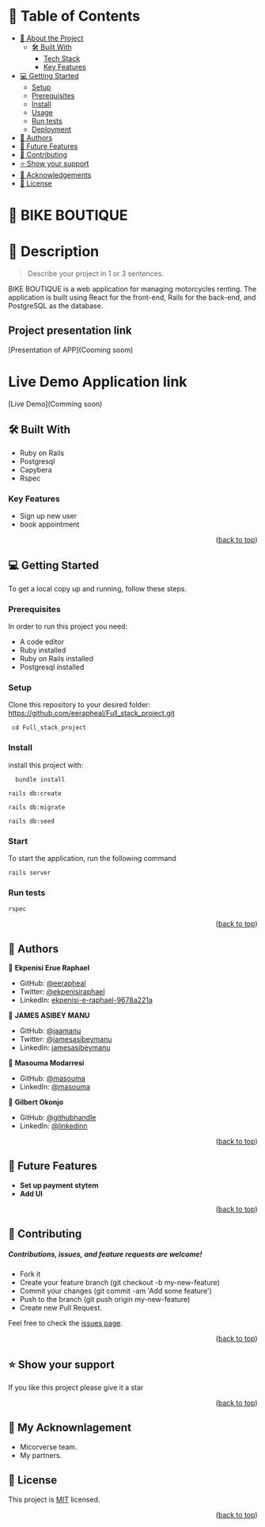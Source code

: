 # 📗 Table of Contents

- [📖 About the Project](#about-project)
  - [🛠️ Built With](#built-with)
    - [Tech Stack](#tech-stack)
    - [Key Features](#key-features)
- [💻 Getting Started](#getting-started)
  - [Setup](#setup)
  - [Prerequisites](#prerequisites)
  - [Install](#install)
  - [Usage](#usage)
  - [Run tests](#run-tests)
  - [Deployment](#triangular_flag_on_post-deployment)
- [👥 Authors](#authors)
- [🔭 Future Features](#future-features)
- [🤝 Contributing](#contributing)
- [⭐ Show your support](#support)
- [🙏 Acknowledgements](#acknowledgements)
- [📝 License](#license)


<!-- PROJECT DESCRIPTION -->

# 📖 BIKE BOUTIQUE <a name="about-project"></a>

# 📖 Description <a name="Description-Note"></a>
> Describe your project in 1 or 3 sentences.

BIKE BOUTIQUE is a web application for managing motorcycles renting. The application is built using React for the front-end, Rails for the back-end, and PostgreSQL as the database.

## Project presentation link

[Presentation of APP](Cooming soom)

# Live Demo Application link

[Live Demo](Comming soon)

## 🛠️ Built With <a name="built-with"></a>

- Ruby on Rails
- Postgresql
- Capybera
- Rspec

### Key Features <a name="key-features"></a>

- Sign up new user
- book appointment

<p align="right">(<a href="#readme-top">back to top</a>)</p>

<!-- GETTING STARTED -->

## 💻 Getting Started <a name="getting-started"></a>

To get a local copy up and running, follow these steps.

### Prerequisites

In order to run this project you need:

- A code editor
- Ruby installed
- Ruby on Rails installed
- Postgresql installed

### Setup

Clone this repository to your desired folder:
https://github.com/eerapheal/Full_stack_project.git
```
 cd Full_stack_project
```


### Install
install this project with:
```
  bundle install
  ```
  ```
  rails db:create
  ```
  ```
  rails db:migrate
```
```
rails db:seed
```

### Start 
To start the application, run the following command
```
rails server
```
### Run tests 
```
rspec
```

<p align="right">(<a href="#readme-top">back to top</a>)</p>

<!-- AUTHORS -->

## 👥 Authors <a name="authors"></a>

👤 **Ekpenisi Erue Raphael**

- GitHub: [@eerapheal](https://github.com/eerapheal)
- Twitter: [@ekpenisiraphael](https://twitter.com/ekpenisiraphael)
- LinkedIn: [ekpenisi-e-raphael-9678a221a](https://www.linkedin.com/in/ekpenisi-e-raphael-9678a221a/)

👤 **JAMES ASIBEY MANU**

- GitHub: [@jaamanu](https://github.com/jaamanu)
- Twitter: [@jamesasibeymanu](https://twitter.com/jamesasibeymanu)
- LinkedIn: [jamesasibeymanu](https://linkedin.com/in/jamesasibeymanu)

👤 **Masouma Modarresi**

- GitHub: [@masouma](https://github.com/Masouma864)
- LinkedIn: [@masouma](https://www.linkedin.com/in/masouma-modarresi)

👤 **Gilbert Okonjo**

- GitHub: [@githubhandle](https://github.com/OpondoG)
- LinkedIn: [@linkedinn](https://www.linkedin.com/in/gilbert-okonjo/)

<p align="right">(<a href="#readme-top">back to top</a>)</p>

<!-- FUTURE FEATURES -->

## 🔭 Future Features <a name="future-features"></a>

- **Set up payment stytem**
- **Add UI**

<p align="right">(<a href="#readme-top">back to top</a>)</p>

<!-- CONTRIBUTING -->

## 🤝 Contributing <a name="contributing"></a>

##### Contributions, issues, and feature requests are welcome!
- Fork it
- Create your feature branch (git checkout -b my-new-feature)
- Commit your changes (git commit -am 'Add some feature')
- Push to the branch (git push origin my-new-feature)
- Create new Pull Request.

Feel free to check the [issues page](https://github.com/eerapheal/Full_stack_project/issues).

<p align="right">(<a href="#readme-top">back to top</a>)</p>

<!-- SUPPORT -->

## ⭐ Show your support <a name="support"></a>

If you like this project please give it a star

<p align="right">(<a href="#readme-top">back to top</a>)</p>

<!-- Acknownlagement -->

## 🤝 My  Acknownlagement
- Micorverse team.
- My partners.



<!-- LICENSE -->

## 📝 License <a name="license"></a>

This project is [MIT](./LICENSE) licensed.

<p align="right">(<a href="#readme-top">back to top</a>)</p>
